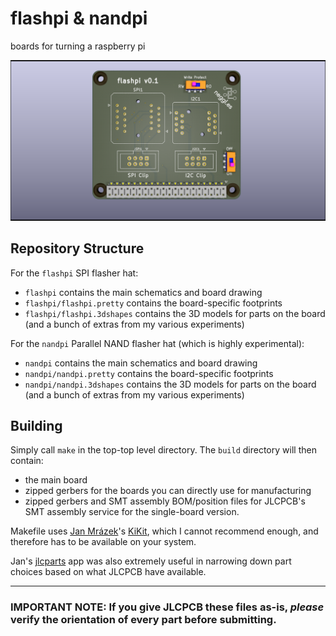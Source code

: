 # flashpi & nandpi

boards for turning a raspberry pi 

![KiCad raytraced board render](assets/flashpi.png)


## Repository Structure

For the `flashpi` SPI flasher hat:

- `flashpi` contains the main schematics and board drawing
- `flashpi/flashpi.pretty` contains the board-specific footprints
- `flashpi/flashpi.3dshapes` contains the 3D models for parts on the board (and a bunch of extras from my various experiments)

For the `nandpi` Parallel NAND flasher hat (which is highly experimental):
- `nandpi` contains the main schematics and board drawing
- `nandpi/nandpi.pretty` contains the board-specific footprints
- `nandpi/nandpi.3dshapes` contains the 3D models for parts on the board (and a bunch of extras from my various experiments)

## Building
Simply call `make` in the top-top level directory. The `build` directory will then contain:

- the main board
- zipped gerbers for the boards you can directly use for manufacturing
- zipped gerbers and SMT assembly BOM/position files for JLCPCB's SMT assembly service for the single-board version.

Makefile uses [Jan Mrázek](https://github.com/yaqwsx)'s [KiKit](https://github.com/yaqwsx/KiKit), which I cannot recommend enough, and therefore has to be available on your system.

Jan's [jlcparts](https://yaqwsx.github.io/jlcparts/) app was also extremely useful in narrowing down part choices based on what JLCPCB have available.

-----
### **IMPORTANT NOTE:** If you give JLCPCB these files as-is, *please* verify the orientation of every part before submitting.
